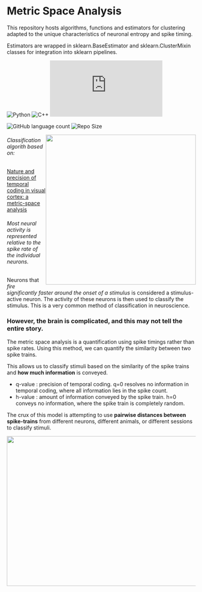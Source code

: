 
<h1> Metric Space Analysis </h1>

This repository hosts algorithms, functions and estimators for clustering adapted to the unique characteristics
 of neuronal entropy and spike timing.

Estimators are wrapped in sklearn.BaseEstimator and sklearn.ClusterMixin classes for integration into sklearn pipelines.

![Python](https://img.shields.io/badge/python-3670A0?style=?style=plastic&logo=python&logoColor=ffdd54)
![C++](https://img.shields.io/badge/c++-%2300599C.svg?style=plastic&logo=c%2B%2B&logoColor=white)
[![GitHub license](https://badgen.net/github/license/Naereen/Strapdown.js)](https://github.com/NeuroPyPy/CalciumAnalysis/blob/master/LICENSE)

![GitHub language count](https://img.shields.io/github/languages/count/NeuroPyPy/Metric-Space-Analysis?style=plastic)
![Repo Size](https://img.shields.io/github/repo-size/NeuroPyPy/CalciumAnalysis?style=plastic)

<p>
  <img style="float: right"
    width="400"
    height="400"
    src=https://i.imgur.com/7w6mbN9.png
  >
</p>

###### Classification algorith based on:
<a href=https://journals.physiology.org/doi/abs/10.1152/jn.1996.76.2.1310> Nature and precision of temporal coding in visual cortex: a metric-space analysis </a>

###### Most neural activity is represented relative to the spike rate of the individual neurons.

Neurons that *fire significantly faster around the onset of a stimulus* 
is considered a stimulus-active neuron. The activity of these neurons is then used to classify the stimulus. This is a very common method of classification in neuroscience.

### However, the brain is complicated, and this may not tell the entire story.

The metric space analysis is a quantification using spike timings rather than spike rates. Using this method, we can quantify the similarity between two spike trains. 

This allows us to classify stimuli based on the similarity of the spike trains and **how much information** is conveyed. 

+ q-value : precision of temporal coding. q=0 resolves no information in temporal coding, where all information lies in the spike count.
+ h-value : amount of information conveyed by the spike train. h=0 conveys no information, where the spike train is completely random.

The crux of this model is attempting to use **pairwise distances between spike-trains** from different neurons, different animals, or different sessions to classify stimuli.

<p>
  <img style="float: right"
    width="800"
    height="400"
    src=https://i.imgur.com/NSLwRUs.png
  >
</p>

